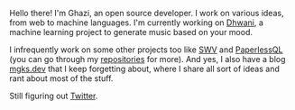 <!--
**mgks/mgks** is a ✨ _special_ ✨ repository because its `README.md` (this file) appears on your GitHub profile.

Here are some ideas to get you started:

- 🔭 I’m currently working on ...
- 🌱 I’m currently learning ...
- 👯 I’m looking to collaborate on ...
- 🤔 I’m looking for help with ...
- 💬 Ask me about ...
- 📫 How to reach me: ...
- 😄 Pronouns: ...
- ⚡ Fun fact: ...
-->

Hello there! I'm Ghazi, an open source developer. I work on various ideas, from web to machine languages. I'm currently working on [Dhwani](https://github.com/mgks/Dhwani), a machine learning project to generate music based on your mood.

I infrequently work on some other projects too like [SWV](https://github.com/mgks/Android-SmartWebView) and [PaperlessQL](https://github.com/mgks/PaperlessQL) (you can go through my [repositories](https://github.com/mgks?tab=repositories) for more). And yes, I also have a blog [mgks.dev](https://mgks.dev) that I keep forgetting about, where I share all sort of ideas and rant about most of the stuff.

Still figuring out [Twitter](https://twitter.com/getmgks).
